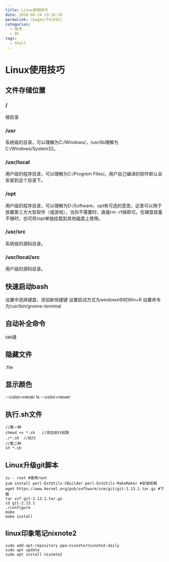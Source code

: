 ```yaml
---
title: Linux使用技巧
date: 2018-06-24 13:16:28
permalink: /pages/f41e92/
categories:
  - 技术
  - OS
tags:
  - Shell
---
```

# Linux使用技巧

## 文件存储位置

### /

根目录

### /usr

系统级的目录，可以理解为C:/Windows/，/usr/lib理解为C:/Windows/System32。

### /usr/local

用户级的程序目录，可以理解为C:/Progrem Files/。用户自己编译的软件默认会安装到这个目录下。

### /opt

用户级的程序目录，可以理解为D:/Software，opt有可选的意思，这里可以用于放置第三方大型软件（或游戏），当你不需要时，直接rm -rf掉即可。在硬盘容量不够时，也可将/opt单独挂载到其他磁盘上使用。

### /usr/src

系统级的源码目录。

### /usr/local/src

用户级的源码目录。

## 快速启动bash

设置中选择键盘，添加新快捷键
设置启动方式为windows中的Win+R
设置命令为/usr/bin/gnome-terminal

## 自动补全命令

tab键

## 隐藏文件

.file

## 显示颜色
--color=never
ls --color=never

## 执行.sh文件

````shell
//第一种
chmod +x *.sh   //添加执行权限
./*.sh  //执行
//第二种
sh *.sh
````

## Linux升级git脚本

````shell
su - root #使用root
yum install perl-ExtUtils-CBuilder perl-ExtUtils-MakeMaker #安装依赖
wget https://www.kernel.org/pub/software/scm/git/git-2.13.1.tar.gz #下载
tar xzf git-2.13.1.tar.gz
cd git-2.13.1
./configure
make
make install
````

## linux印象笔记nixnote2

````shell
sudo add-apt-repository ppa:nixnote/nixnote2-daily
sudo apt update
sudo apt install nixnote2
````
